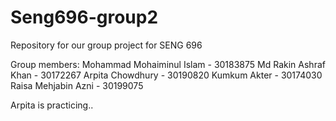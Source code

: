 # Seng696-group2
Repository for our group project for SENG 696

Group members:
Mohammad Mohaiminul Islam - 30183875
Md Rakin Ashraf Khan - 30172267
Arpita Chowdhury - 30190820
Kumkum Akter - 30174030
Raisa Mehjabin Azni - 30199075

Arpita is practicing..
